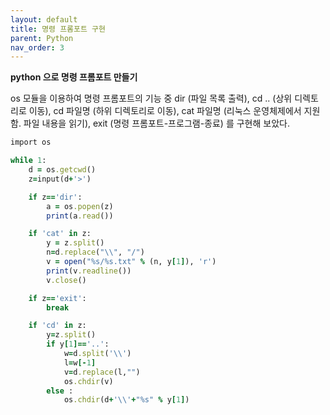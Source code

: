 ```yaml
---
layout: default
title: 명령 프롬포트 구현
parent: Python
nav_order: 3
---
```


**python 으로 명령 프롬포트 만들기**

os 모듈을 이용하여 명령 프롬포트의 기능 중 dir (파일 목록 출력), cd .. (상위 디렉토리로 이동), cd 파일명 (하위 디렉토리로 이동), cat 파일명 (리눅스 운영체제에서 지원함. 파일 내용을 읽기), exit (명령 프롬포트-프로그램-종료) 를 구현해 보았다.


```ruby
import os

while 1:
    d = os.getcwd()
    z=input(d+'>')

    if z=='dir':
        a = os.popen(z)
        print(a.read())

    if 'cat' in z:
        y = z.split()
        n=d.replace("\\", "/")
        v = open("%s/%s.txt" % (n, y[1]), 'r')
        print(v.readline())
        v.close()

    if z=='exit':
        break

    if 'cd' in z:
        y=z.split()
        if y[1]=='..':
            w=d.split('\\')
            l=w[-1]
            v=d.replace(l,"")
            os.chdir(v)
        else :
            os.chdir(d+'\\'+"%s" % y[1])
```
